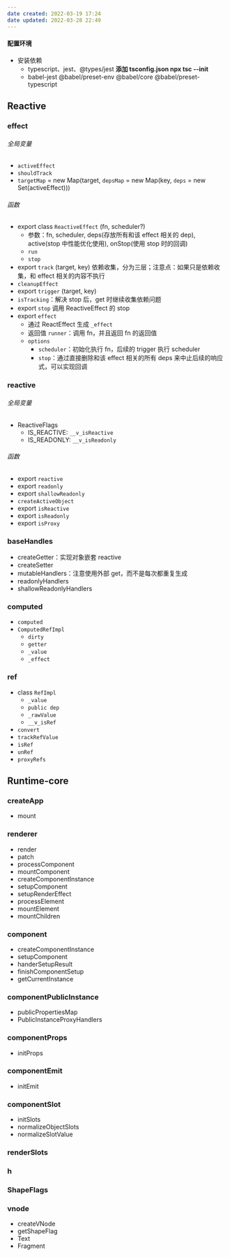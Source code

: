 ```yaml
---
date created: 2022-03-19 17:24
date updated: 2022-03-28 22:49
---
```


#### 配置环境

- 安装依赖
	- typescript、jest、@types/jest    **添加 tsconfig.json  npx tsc --init**
	- babel-jest @babel/preset-env @babel/core @babel/preset-typescript

## Reactive

### effect

###### 全局变量

- `activeEffect`
- `shouldTrack`
- `targetMap` = new Map(target, `depsMap` = new Map(key, `deps` = new Set(activeEffect)))

###### 函数

- export class `ReactiveEffect` (fn, scheduler?)
	- 参数：fn, scheduler, deps(存放所有和该 effect 相关的 dep), active(stop 中性能优化使用), onStop(使用 stop 时的回调)
	- `run`
	- `stop`
- export `track` (target, key) 依赖收集，分为三层；注意点：如果只是依赖收集，和 effect 相关的内容不执行
- `cleanupEffect`
- export `trigger` (target, key)
- `isTracking`：解决 stop 后，get 时继续收集依赖问题
- export `stop` 调用 ReactiveEffect 的 stop
- export `effect`
	- 通过 ReactEffect 生成 `_effect`
	- 返回值 `runner`：调用 fn，并且返回 fn 的返回值
	- `options`
		- `scheduler`：初始化执行 fn，后续的 trigger 执行 scheduler
		- `stop`：通过直接删除和该 effect 相关的所有 deps 来中止后续的响应式，可以实现回调

### reactive

###### 全局变量

- ReactiveFlags
	- IS_REACTIVE: `__v_isReactive`
	- IS_READONLY: `__v_isReadonly`

###### 函数

- export `reactive`
- export `readonly`
- export `shallowReadonly`
- `createActiveObject`
- export `isReactive`
- export `isReadonly`
- export `isProxy`

### baseHandles

- createGetter：实现对象嵌套 reactive
- createSetter
- mutableHandlers：注意使用外部 get，而不是每次都重复生成
- readonlyHandlers
- shallowReadonlyHandlers

### computed

- `computed`
- `ComputedRefImpl`
	- `dirty`
	- `getter`
	- `_value`
	- `_effect`

### ref

- class `RefImpl`
	- `_value`
	- `public dep`
	- `_rawValue`
	- `__v_isRef`
- `convert`
- `trackRefValue`
- `isRef`
- `unRef`
- `proxyRefs`

## Runtime-core

### createApp

- mount

### renderer

- render
- patch
- processComponent
- mountComponent
- createComponentInstance
- setupComponent
- setupRenderEffect
- processElement
- mountElement
- mountChildren

### component

- createComponentInstance
- setupComponent
- handerSetupResult
- finishComponentSetup
- getCurrentInstance

### componentPublicInstance

- publicPropertiesMap
- PublicInstanceProxyHandlers

### componentProps

- initProps

### componentEmit

- initEmit

### componentSlot

- initSlots
- normalizeObjectSlots
- normalizeSlotValue

### renderSlots

### h

### ShapeFlags

### vnode

- createVNode
- getShapeFlag
- Text
- Fragment

